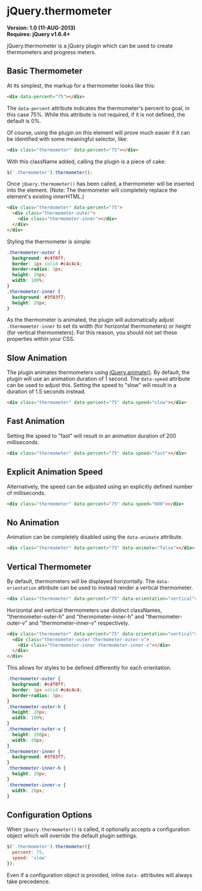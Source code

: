 jQuery.thermometer
==================

**Version: 1.0 (11-AUG-2013)**  
**Requires: jQuery v1.6.4+**

jQuery.thermometer is a jQuery plugin which can be used to create thermometers and progress meters.

Basic Thermometer
-----------------

At its simplest, the markup for a thermometer looks like this:

``` html
<div data-percent="75"></div>
```

The `data-percent` attribute indicates the thermometer's percent to goal, in this case 75%. While this attribute is not required, if it is not defined, the default is 0%.

Of course, using the plugin on this element will prove much easier if it can be identified with some meaningful selector, like:

``` html
<div class="thermometer" data-percent="75"></div>
```

With this className added, calling the plugin is a piece of cake:

``` js
$('.thermometer').thermometer();
```

Once `jQuery.thermometer()` has been called, a thermometer will be inserted into the element. (Note: The thermometer will completely replace the element's existing innerHTML.)

``` html
<div class="thermometer" data-percent="75">
  <div class="thermometer-outer">
    <div class="thermometer-inner"></div>
  </div>
</div>
```

Styling the thermometer is simple:

``` css
.thermometer-outer {
  background: #c4f0ff;
  border: 1px solid #c4c4c4;
  border-radius: 3px;
  height: 20px;
  width: 100%;
}
.thermometer-inner {
  background: #3f83f7;
  height: 20px;
}
```

As the thermometer is animated, the plugin will automatically adjust `.thermometer-inner` to set its width (for horizontal thermometers) or height (for vertical thermometers). For this reason, you should not set these properties within your CSS.

Slow Animation
--------------

The plugin animates thermometers using [jQuery.animate()](http://api.jquery.com/animate/). By default, the plugin will use an animation duration of 1 second. The `data-speed` attribute can be used to adjust this. Setting the speed to "slow" will result in a duration of 1.5 seconds instead.

``` html
<div class="thermometer" data-percent="75" data-speed="slow"></div>
```

Fast Animation
--------------

Setting the speed to "fast" will result in an animation duration of 200 milliseconds.

``` html
<div class="thermometer" data-percent="75" data-speed="fast"></div>
```

Explicit Animation Speed
------------------------

Alternatively, the speed can be adjusted using an explicitly defined number of milliseconds.

``` html
<div class="thermometer" data-percent="75" data-speed="600"></div>
```

No Animation
------------

Animation can be completely disabled using the `data-animate` attribute.

``` html
<div class="thermometer" data-percent="75" data-animate="false"></div>
```

Vertical Thermometer
--------------------

By default, thermometers will be displayed horizontally. The `data-orientation` attribute can be used to instead render a vertical thermometer.

``` html
<div class="thermometer" data-percent="75" data-orientation="vertical"></div>
```

Horizontal and vertical thermometers use distinct classNames, "thermometer-outer-h" and "thermometer-inner-h" and "thermometer-outer-v" and "thermometer-inner-v" respectively.

``` html
<div class="thermometer" data-percent="75" data-orientation="vertical">
  <div class="thermometer-outer thermometer-outer-v">
    <div class="thermometer-inner thermometer-inner-v"></div>
  </div>
</div>
```

This allows for styles to be defined differently for each orientation.

``` css
.thermometer-outer {
  background: #c4f0ff;
  border: 1px solid #c4c4c4;
  border-radius: 3px;
}
.thermometer-outer-h {
  height: 20px;
  width: 100%;
}
.thermometer-outer-v {
  height: 200px;
  width: 20px;
}
.thermometer-inner {
  background: #3f83f7;
}
.thermometer-inner-h {
  height: 20px;
}
.thermometer-inner-v {
  width: 20px;
}
```

Configuration Options
---------------------

When `jQuery.thermometer()` is called, it optionally accepts a configuration object which will override the default plugin settings.

``` js
$('.thermometer').thermometer({
  percent: 75, 
  speed: 'slow'
});
```

Even if a configuration object is provided, inline `data-` attributes will always take precedence.